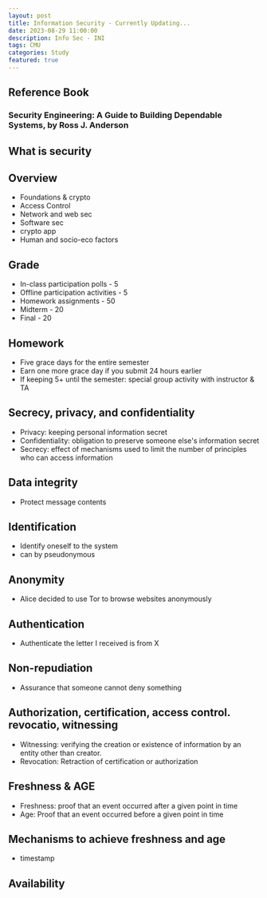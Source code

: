 ```yaml
---
layout: post
title: Information Security - Currently Updating...
date: 2023-08-29 11:00:00
description: Info Sec - INI
tags: CMU
categories: Study
featured: true
---
```


## Reference Book
### Security Engineering: A Guide to Building Dependable Systems, by Ross J. Anderson

## What is security

## Overview
- Foundations & crypto
- Access Control
- Network and web sec
- Software sec
- crypto app
- Human and socio-eco factors

## Grade
- In-class participation polls - 5
- Offline participation activities - 5
- Homework assignments - 50
- Midterm - 20
- Final - 20

## Homework
- Five grace days for the entire semester
- Earn one more grace day if you submit 24 hours earlier
- If keeping 5+ until the semester: special group activity with instructor & TA

## Secrecy, privacy, and confidentiality
- Privacy: keeping personal information secret
- Confidentiality: obligation to preserve someone else's information secret
- Secrecy: effect of mechanisms used to limit the number of principles who can access information

## Data integrity
- Protect message contents
## Identification
- Identify oneself to the system
- can by pseudonymous
## Anonymity
- Alice decided to use Tor to browse websites anonymously
## Authentication
- Authenticate the letter I received is from X
## Non-repudiation
- Assurance that someone cannot deny something

## Authorization, certification, access control. revocatio, witnessing
- Witnessing: verifying the creation or existence of information by an entity other than creator.
- Revocation: Retraction of certification or authorization


## Freshness & AGE
- Freshness: proof that an event occurred after a given point in time
- Age: Proof that an event occurred before a given point in time

## Mechanisms to achieve freshness and age
- timestamp

## Availability


<!-- This theme implements a built-in Jekyll feature, the use of Rouge, for syntax highlighting.
It supports more than 100 languages.
This example is in C++.
All you have to do is wrap your code in markdown code tags:

````markdown
```c++
code code code
```
````

```c++
int main(int argc, char const \*argv[])
{
    string myString;

    cout << "input a string: ";
    getline(cin, myString);
    int length = myString.length();

    char charArray = new char * [length];

    charArray = myString;
    for(int i = 0; i < length; ++i){
        cout << charArray[i] << " ";
    }

    return 0;
}
```

For displaying code in a list item, you have to be aware of the indentation, as stated in this [Stackoverflow answer](https://stackoverflow.com/questions/34987908/embed-a-code-block-in-a-list-item-with-proper-indentation-in-kramdown/38090598#38090598). You must indent your code by **(3 * bullet_indent_level)** spaces. This is because kramdown (the markdown engine used by Jekyll) indentation for the code block in lists is determined by the column number of the first non-space character after the list item marker. For example:

```markdown
1. We can put fenced code blocks inside nested bullets, too.
   1. Like this:
      ```c
      printf("Hello, World!");
      ```

   2. The key is to indent your fenced block in the same line as the first character of the line.
```

Which displays:

1. We can put fenced code blocks inside nested bullets, too.
   1. Like this:
      ```c
      printf("Hello, World!");
      ```

   2. The key is to indent your fenced block in the same line as the first character of the line.

By default, it does not display line numbers. If you want to display line numbers for every code block, you can set `kramdown.syntax_highlighter_opts.block.line_numbers` to true in your `_config.yml` file.

If you want to display line numbers for a specific code block, all you have to do is wrap your code in a liquid tag:

{% raw %}
{% highlight c++ linenos %}  <br/> code code code <br/> {% endhighlight %}
{% endraw %}

The keyword `linenos` triggers display of line numbers.
Produces something like this:

{% highlight c++ linenos %}

int main(int argc, char const \*argv[])
{
    string myString;

    cout << "input a string: ";
    getline(cin, myString);
    int length = myString.length();

    char charArray = new char * [length];

    charArray = myString;
    for(int i = 0; i < length; ++i){
        cout << charArray[i] << " ";
    }

    return 0;
}

{% endhighlight %} -->
